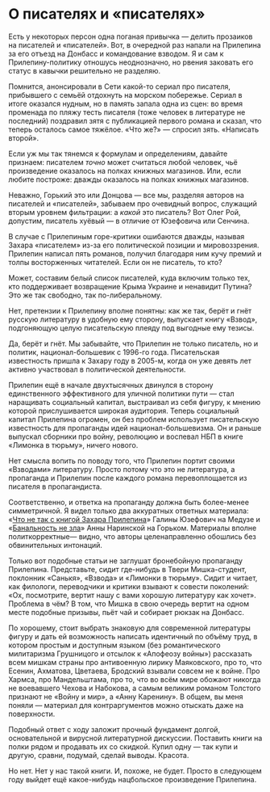 
# О писателях и «писателях»

Есть у некоторых персон одна поганая привычка — делить прозаиков на писателей и «писателей». Вот, в очередной раз напали на Прилепина за его отъезд на Донбасс и командование взводом. Я и сам к Прилепину-политику отношусь неоднозначно, но рвения заковать его статус в кавычки решительно не разделяю.

Помнится, анонсировали в Сети какой-то сериал про писателя, прибывшего с семьёй отдохнуть на морском побережье. Сериал в итоге оказался нудным, но в память запала одна из сцен: во время променада по пляжу тесть писателя (тоже человек в литературе не последний) поздравил зятя с публикацией первого романа и сказал, что теперь осталось самое тяжёлое. «Что же?» — спросил зять. «Написать второй».

Если уж мы так тянемся к формулам и определениям, давайте признаем: писателем _точно_ может считаться любой человек, чьё произведение оказалось на полках книжных магазинов. Или, если любите построже: дважды оказалось на полках книжных магазинов.

Неважно, Горький это или Донцова — все мы, разделяя авторов на писателей и «писателей», забываем про очевидный вопрос, служащий вторым уровнем фильтрации: а _какой_ это писатель? Вот Олег Рой, допустим, писатель хуёвый — в отличие от Юзефовича или Сенчина.

В случае с Прилепиным горе-критики ошибаются дважды, называя Захара «писателем» из-за его политической позиции и мировоззрения. Прилепин написал пять романов, получил благодаря ним кучу премий и толпы восторженных читателей. Если он не писатель, то кто?

Может, составим белый список писателей, куда включим только тех, кто поддерживает возвращение Крыма Украине и ненавидит Путина? Это же так свободно, так по-либеральному.

Нет, претензии к Прилепину вполне понятны: как же так, берёт и гнёт русскую литературу в удобную ему сторону, выпускает книгу «Взвод», подгоняющую целую писательскую плеяду под выгодные ему тезисы.

Да, берёт и гнёт. Мы забывайте, что Прилепин не только писатель, но и политик, национал-большевик с 1996-го года. Писательская известность пришла к Захару году в 2005-м, когда он уже девять лет активно участвовал в политической деятельности.

Прилепин ещё в начале двухтысячных двинулся в сторону единственного эффективного для уличной политики пути — стал наращивать социальный капитал, выстраивал из себя фигуру, к мнению которой прислушивается широкая аудитория. Теперь социальный капитал Прилепина огромен, он без проблем использует писательскую известность для пропаганды идей национал-большевизма. Он и раньше выпускал сборники про войну, революцию и воспевал НБП в  книге «Лимонка в тюрьму», ничего нового.

Нет смысла вопить по поводу того, что Прилепин портит своими «Взводами» литературу. Просто потому что это не литература, а пропаганда и Прилепин после каждого романа перевоплощается из писателя в пропагандиста.

Соответственно, и ответка на пропаганду должна быть более-менее симметричной. Я видел только два аккуратных ответных материала: «[Что не так с книгой Захара Прилепина][1]» Галины Юзефович на Медузе и «[Банальность не зла][2]» Анны Наринской на Горьком. Материалы вполне политкорректные— видно, что авторы целенаправленно обошлись без обвинительных интонаций.

Только вот подобные статьи не заглушат бронебойную пропаганду Прилепина. Представьте, сидит где-нибудь в Твери Мишка-студент, поклонник «Санькя», «Взвода» и «Лимонки в тюрьму». Сидит и читает, как филологи, переводчики и критики взывают к совести поколений: «Ох, посмотрите, вертит нашу с вами хорошую литературу как хочет». Проблема в чём? В том, что Мишка в свою очередь вертит на одном месте подобные призывы, пьёт чай и собирает рюкзак на Донбасс.

По хорошему, стоит выбрать знаковую для современной литературы фигуру и дать ей возможность написать идентичный по объёму труд, в котором простым и доступным языком (без романтического милитаризма Грушницого и отсылок к «Апофеозу войны») рассказать всем мишкам страны про антивоенную лирику Маяковского, про то, что Есенин, Ахматова, Цветаева, Бродский взывали совсем не к войне. Про Хармса, про Мандельштама, про то, что во всём мире обожают никогда не воевавшего Чехова и Набокова, а самым великим романом Толстого признают не «Войну и мир», а «Анну Каренину». В общем, вы меня поняли — материал для контраргументов можно отыскать даже на поверхности.

Подобный ответ с ходу заложит прочный фундамент долгой, основательной и вирусной литературной дискуссии. Поставить книги на полки рядом и продавать их со скидкой. Купил одну — так купи и другую, сравни, подумай, сделай выводы. Красота.

Но нет. Нет у нас такой книги. И, похоже, не будет. Просто в следующем году выйдет ещё какое-нибудь нацбольское произведение Прилепина.

[1]:	https://meduza.io/feature/2017/02/20/chto-ne-tak-s-knigoy-zahara-prilepina-vzvod-ofitsery-i-opolchentsy-russkoy-literatury
[2]:	https://gorky.media/context/banalnost-ne-zla/